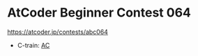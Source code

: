 # AtCoder Beginner Contest 064

https://atcoder.jp/contests/abc064

- C-train: [AC](https://atcoder.jp/contests/abc064/submissions/35619087)
